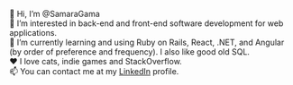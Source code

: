 👋 Hi, I’m @SamaraGama  
👀 I’m interested in back-end and front-end software development for web applications.  
🌱 I’m currently learning and using Ruby on Rails, React, .NET, and Angular (by order of preference and frequency). I also like good old SQL.  
:heart: I love cats, indie games and StackOverflow.  
📫 You can contact me at my [LinkedIn](https://www.linkedin.com/in/samara-gama/) profile.  
